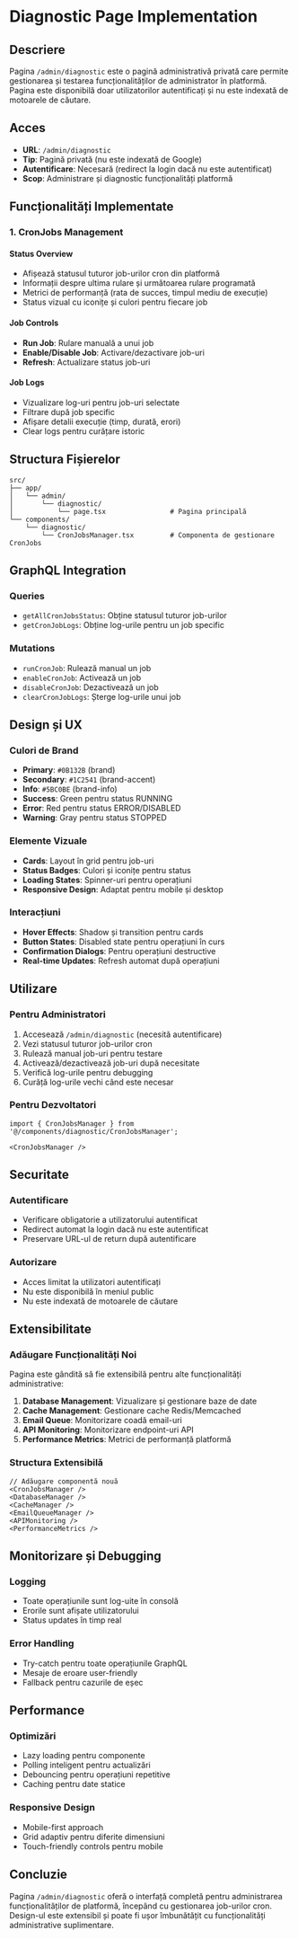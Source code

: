 # Diagnostic Page Implementation

## Descriere

Pagina `/admin/diagnostic` este o pagină administrativă privată care permite gestionarea și testarea funcționalităților de administrator în platformă. Pagina este disponibilă doar utilizatorilor autentificați și nu este indexată de motoarele de căutare.

## Acces

- **URL**: `/admin/diagnostic`
- **Tip**: Pagină privată (nu este indexată de Google)
- **Autentificare**: Necesară (redirect la login dacă nu este autentificat)
- **Scop**: Administrare și diagnostic funcționalități platformă

## Funcționalități Implementate

### 1. CronJobs Management

#### Status Overview
- Afișează statusul tuturor job-urilor cron din platformă
- Informații despre ultima rulare și următoarea rulare programată
- Metrici de performanță (rata de succes, timpul mediu de execuție)
- Status vizual cu iconițe și culori pentru fiecare job

#### Job Controls
- **Run Job**: Rulare manuală a unui job
- **Enable/Disable Job**: Activare/dezactivare job-uri
- **Refresh**: Actualizare status job-uri

#### Job Logs
- Vizualizare log-uri pentru job-uri selectate
- Filtrare după job specific
- Afișare detalii execuție (timp, durată, erori)
- Clear logs pentru curățare istoric

## Structura Fișierelor

```
src/
├── app/
│   └── admin/
│       └── diagnostic/
│           └── page.tsx                # Pagina principală
└── components/
    └── diagnostic/
        └── CronJobsManager.tsx         # Componenta de gestionare CronJobs
```

## GraphQL Integration

### Queries
- `getAllCronJobsStatus`: Obține statusul tuturor job-urilor
- `getCronJobLogs`: Obține log-urile pentru un job specific

### Mutations
- `runCronJob`: Rulează manual un job
- `enableCronJob`: Activează un job
- `disableCronJob`: Dezactivează un job
- `clearCronJobLogs`: Șterge log-urile unui job

## Design și UX

### Culori de Brand
- **Primary**: `#0B132B` (brand)
- **Secondary**: `#1C2541` (brand-accent)
- **Info**: `#5BC0BE` (brand-info)
- **Success**: Green pentru status RUNNING
- **Error**: Red pentru status ERROR/DISABLED
- **Warning**: Gray pentru status STOPPED

### Elemente Vizuale
- **Cards**: Layout în grid pentru job-uri
- **Status Badges**: Culori și iconițe pentru status
- **Loading States**: Spinner-uri pentru operațiuni
- **Responsive Design**: Adaptat pentru mobile și desktop

### Interacțiuni
- **Hover Effects**: Shadow și transition pentru cards
- **Button States**: Disabled state pentru operațiuni în curs
- **Confirmation Dialogs**: Pentru operațiuni destructive
- **Real-time Updates**: Refresh automat după operațiuni

## Utilizare

### Pentru Administratori
1. Accesează `/admin/diagnostic` (necesită autentificare)
2. Vezi statusul tuturor job-urilor cron
3. Rulează manual job-uri pentru testare
4. Activează/dezactivează job-uri după necesitate
5. Verifică log-urile pentru debugging
6. Curăță log-urile vechi când este necesar

### Pentru Dezvoltatori
```tsx
import { CronJobsManager } from '@/components/diagnostic/CronJobsManager';

<CronJobsManager />
```

## Securitate

### Autentificare
- Verificare obligatorie a utilizatorului autentificat
- Redirect automat la login dacă nu este autentificat
- Preservare URL-ul de return după autentificare

### Autorizare
- Acces limitat la utilizatori autentificați
- Nu este disponibilă în meniul public
- Nu este indexată de motoarele de căutare

## Extensibilitate

### Adăugare Funcționalități Noi
Pagina este gândită să fie extensibilă pentru alte funcționalități administrative:

1. **Database Management**: Vizualizare și gestionare baze de date
2. **Cache Management**: Gestionare cache Redis/Memcached
3. **Email Queue**: Monitorizare coadă email-uri
4. **API Monitoring**: Monitorizare endpoint-uri API
5. **Performance Metrics**: Metrici de performanță platformă

### Structura Extensibilă
```tsx
// Adăugare componentă nouă
<CronJobsManager />
<DatabaseManager />
<CacheManager />
<EmailQueueManager />
<APIMonitoring />
<PerformanceMetrics />
```

## Monitorizare și Debugging

### Logging
- Toate operațiunile sunt log-uite în consolă
- Erorile sunt afișate utilizatorului
- Status updates în timp real

### Error Handling
- Try-catch pentru toate operațiunile GraphQL
- Mesaje de eroare user-friendly
- Fallback pentru cazurile de eșec

## Performance

### Optimizări
- Lazy loading pentru componente
- Polling inteligent pentru actualizări
- Debouncing pentru operațiuni repetitive
- Caching pentru date statice

### Responsive Design
- Mobile-first approach
- Grid adaptiv pentru diferite dimensiuni
- Touch-friendly controls pentru mobile

## Concluzie

Pagina `/admin/diagnostic` oferă o interfață completă pentru administrarea funcționalităților de platformă, începând cu gestionarea job-urilor cron. Design-ul este extensibil și poate fi ușor îmbunătățit cu funcționalități administrative suplimentare.
